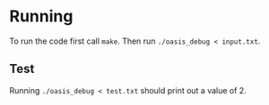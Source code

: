 # Running

To run the code first call `make`.
Then run `./oasis_debug < input.txt`.

## Test

Running `./oasis_debug < test.txt` should print out a value of 2.
